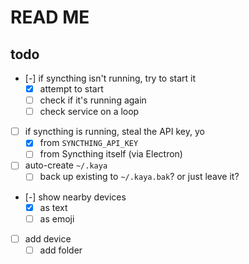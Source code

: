 # READ ME

## todo

* [-] if syncthing isn't running, try to start it
    * [x] attempt to start
    * [ ] check if it's running again
    * [ ] check service on a loop
* [ ] if syncthing is running, steal the API key, yo
    * [x] from `SYNCTHING_API_KEY`
    * [ ] from Syncthing itself (via Electron)
* [ ] auto-create `~/.kaya`
    * [ ] back up existing to `~/.kaya.bak`? or just leave it?
* [-] show nearby devices
    * [x] as text
    * [ ] as emoji
* [ ] add device
    * [ ] add folder
